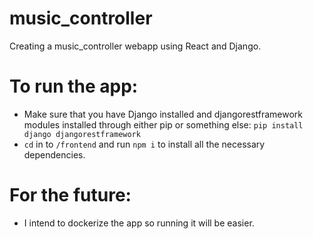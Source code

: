 # music_controller
Creating a music_controller webapp using React and Django.

# To run the app:
 - Make sure that you have Django installed and djangorestframework modules installed through either pip or something else: `pip install django djangorestframework`
 - `cd` in to `/frontend` and run `npm i` to install all the necessary dependencies.

# For the future:
 - I intend to dockerize the app so running it will be easier.
